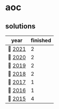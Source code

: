 # aoc

## solutions
| year | finished |
| ---- | -------- |
| :christmas_tree: [2021](/aoc/src/bin/aoc2021) | 2 |
| :christmas_tree: [2020](/aoc/src/bin/aoc2020) | 2 |
| :christmas_tree: [2019](/aoc/src/bin/aoc2019) | 2 |
| :christmas_tree: [2018](/aoc/src/bin/aoc2018) | 2 |
| :christmas_tree: [2017](/aoc/src/bin/aoc2017) | 1 |
| :christmas_tree: [2016](/aoc/src/bin/aoc2016) | 1 |
| :christmas_tree: [2015](/aoc/src/bin/aoc2015) | 4 |